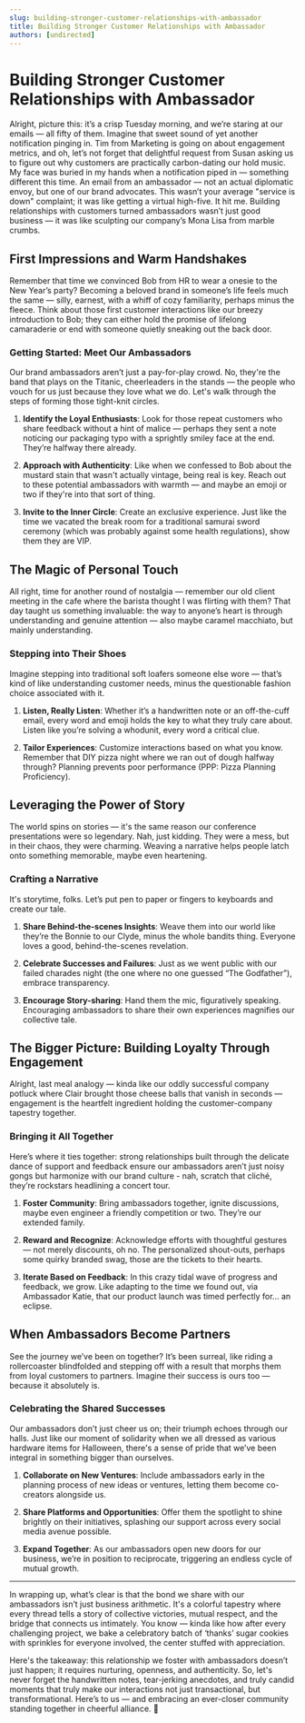 ```yaml
---
slug: building-stronger-customer-relationships-with-ambassador
title: Building Stronger Customer Relationships with Ambassador
authors: [undirected]
---
```



# Building Stronger Customer Relationships with Ambassador

Alright, picture this: it’s a crisp Tuesday morning, and we’re staring at our emails — all fifty of them. Imagine that sweet sound of yet another notification pinging in. Tim from Marketing is going on about engagement metrics, and oh, let’s not forget that delightful request from Susan asking us to figure out why customers are practically carbon-dating our hold music. My face was buried in my hands when a notification piped in — something different this time. An email from an ambassador — not an actual diplomatic envoy, but one of our brand advocates. This wasn’t your average "service is down" complaint; it was like getting a virtual high-five. It hit me. Building relationships with customers turned ambassadors wasn’t just good business — it was like sculpting our company’s Mona Lisa from marble crumbs.

## First Impressions and Warm Handshakes

Remember that time we convinced Bob from HR to wear a onesie to the New Year’s party? Becoming a beloved brand in someone’s life feels much the same — silly, earnest, with a whiff of cozy familiarity, perhaps minus the fleece. Think about those first customer interactions like our breezy introduction to Bob; they can either hold the promise of lifelong camaraderie or end with someone quietly sneaking out the back door.

### Getting Started: Meet Our Ambassadors

Our brand ambassadors aren’t just a pay-for-play crowd. No, they're the band that plays on the Titanic, cheerleaders in the stands — the people who vouch for us just because they love what we do. Let's walk through the steps of forming those tight-knit circles.

1. **Identify the Loyal Enthusiasts**: Look for those repeat customers who share feedback without a hint of malice — perhaps they sent a note noticing our packaging typo with a sprightly smiley face at the end. They’re halfway there already.

2. **Approach with Authenticity**: Like when we confessed to Bob about the mustard stain that wasn't actually vintage, being real is key. Reach out to these potential ambassadors with warmth — and maybe an emoji or two if they're into that sort of thing.

3. **Invite to the Inner Circle**: Create an exclusive experience. Just like the time we vacated the break room for a traditional samurai sword ceremony (which was probably against some health regulations), show them they are VIP.

## The Magic of Personal Touch

All right, time for another round of nostalgia — remember our old client meeting in the cafe where the barista thought I was flirting with them? That day taught us something invaluable: the way to anyone’s heart is through understanding and genuine attention — also maybe caramel macchiato, but mainly understanding.

### Stepping into Their Shoes

Imagine stepping into traditional soft loafers someone else wore — that’s kind of like understanding customer needs, minus the questionable fashion choice associated with it.

1. **Listen, Really Listen**: Whether it’s a handwritten note or an off-the-cuff email, every word and emoji holds the key to what they truly care about. Listen like you’re solving a whodunit, every word a critical clue.

2. **Tailor Experiences**: Customize interactions based on what you know. Remember that DIY pizza night where we ran out of dough halfway through? Planning prevents poor performance (PPP: Pizza Planning Proficiency).

## Leveraging the Power of Story

The world spins on stories — it's the same reason our conference presentations were so legendary. Nah, just kidding. They were a mess, but in their chaos, they were charming. Weaving a narrative helps people latch onto something memorable, maybe even heartening.

### Crafting a Narrative

It's storytime, folks. Let’s put pen to paper or fingers to keyboards and create our tale.

1. **Share Behind-the-scenes Insights**: Weave them into our world like they’re the Bonnie to our Clyde, minus the whole bandits thing. Everyone loves a good, behind-the-scenes revelation.

2. **Celebrate Successes and Failures**: Just as we went public with our failed charades night (the one where no one guessed “The Godfather”), embrace transparency.

3. **Encourage Story-sharing**: Hand them the mic, figuratively speaking. Encouraging ambassadors to share their own experiences magnifies our collective tale.

## The Bigger Picture: Building Loyalty Through Engagement

Alright, last meal analogy — kinda like our oddly successful company potluck where Clair brought those cheese balls that vanish in seconds — engagement is the heartfelt ingredient holding the customer-company tapestry together.

### Bringing it All Together

Here’s where it ties together: strong relationships built through the delicate dance of support and feedback ensure our ambassadors aren’t just noisy gongs but harmonize with our brand culture - nah, scratch that cliché, they’re rockstars headlining a concert tour.

1. **Foster Community**: Bring ambassadors together, ignite discussions, maybe even engineer a friendly competition or two. They’re our extended family.

2. **Reward and Recognize**: Acknowledge efforts with thoughtful gestures — not merely discounts, oh no. The personalized shout-outs, perhaps some quirky branded swag, those are the tickets to their hearts.

3. **Iterate Based on Feedback**: In this crazy tidal wave of progress and feedback, we grow. Like adapting to the time we found out, via Ambassador Katie, that our product launch was timed perfectly for... an eclipse.

## When Ambassadors Become Partners

See the journey we’ve been on together? It’s been surreal, like riding a rollercoaster blindfolded and stepping off with a result that morphs them from loyal customers to partners. Imagine their success is ours too — because it absolutely is.

### Celebrating the Shared Successes

Our ambassadors don’t just cheer us on; their triumph echoes through our halls. Just like our moment of solidarity when we all dressed as various hardware items for Halloween, there's a sense of pride that we’ve been integral in something bigger than ourselves.

1. **Collaborate on New Ventures**: Include ambassadors early in the planning process of new ideas or ventures, letting them become co-creators alongside us.

2. **Share Platforms and Opportunities**: Offer them the spotlight to shine brightly on their initiatives, splashing our support across every social media avenue possible.

3. **Expand Together**: As our ambassadors open new doors for our business, we’re in position to reciprocate, triggering an endless cycle of mutual growth.

---

In wrapping up, what’s clear is that the bond we share with our ambassadors isn’t just business arithmetic. It's a colorful tapestry where every thread tells a story of collective victories, mutual respect, and the bridge that connects us intimately. You know — kinda like how after every challenging project, we bake a celebratory batch of ‘thanks’ sugar cookies with sprinkles for everyone involved, the center stuffed with appreciation.

Here's the takeaway: this relationship we foster with ambassadors doesn’t just happen; it requires nurturing, openness, and authenticity. So, let's never forget the handwritten notes, tear-jerking anecdotes, and truly candid moments that truly make our interactions not just transactional, but transformational. Here’s to us — and embracing an ever-closer community standing together in cheerful alliance. 🥂